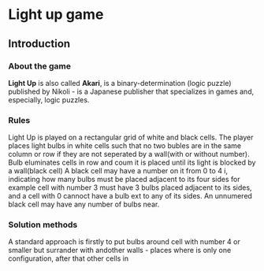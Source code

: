 # Light up game

## Introduction
### About the game 

**Light Up** is also called  **Akari**, is a binary-determination  (logic puzzle)  published by  Nikoli - is a Japanese publisher that specializes in games and, especially, logic puzzles.

### Rules
Light Up is played on a rectangular grid of white and black cells. The player places light bulbs in white cells such that no two bubles are in the same column or row if they are not seperated by a wall(with or without number). Bulb eluminates cells in row and coum it is placed until its light is blocked by a wall(black cell)
A black cell may have a number on it from 0 to 4 i, indicating how many bulbs must be placed adjacent to its four sides for example cell with number 3 must have 3 bulbs placed adjacent to its sides, and a cell with 0 cannoct have a bulb ext to any of its sides.
An unnumered black cell may have any number of bulbs near. 

### Solution methods

A standard approach is firstly to put bulbs around cell with number 4 or smaller but surrander with andother walls - places where is only one configuration, after that other cells in 
<!--stackedit_data:
eyJoaXN0b3J5IjpbMTQwMDk5NTM1OCwxMTU2MTUxNDUxLDE1Mj
k0MjA2NDgsLTE1OTk4NzIzMTAsLTgyMjU5Njk1MiwxODEzMDEz
NzQ4LC0xNDgxMTQ1OTU1LC0xMDM4NzcwMTAwLDQ3MjAyOTgwMy
w1NzU3NTE3ODAsMjAzNzA5MDMzOCwtMjc5MDQyMzUxXX0=
-->